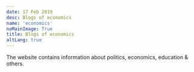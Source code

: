 ```yaml
---
date: 17 Feb 2019
desc: Blogs of economics
name: 'economics'
noMainImage: True
title: Blogs of economics
altLang: true
---
```


The website contains information about politics, economics, education & others.
<div>
    <adsbygoogle />
</div>
<Adsense
          data-ad-client="ca-pub-3042269102042405"
          data-ad-slot="1234567890"
/>

<style>

</style>